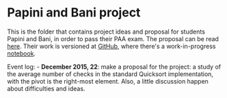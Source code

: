 
# Papini and Bani project

This is the folder that contains project ideas and proposal for
students Papini and Bani, in order to pass their PAA exam.
The proposal can be read [here]. Their work is versioned at [GitHub],
where there's a work-in-progress [notebook].

Event log:
    - **December 2015, 22**: make a proposal for the project: a study of the average number of checks in the
        standard Quicksort implementation, with the pivot is the right-most element. Also, a little 
        discussion happen about difficulties and ideas.

[here]:http://nbviewer.jupyter.org/github/massimo-nocentini/PhD/blob/master/courses/paa/projects/papini-bani/Papini%20and%20Bani%27s%20PAA%20Project%20proposal.ipynb?flush_cache=true
[GitHub]:https://github.com/oddlord/progetto-paa
[notebook]:http://nbviewer.jupyter.org/github/oddlord/progetto-paa/blob/master/Progetto%20PAA.ipynb?flush_cache=true


